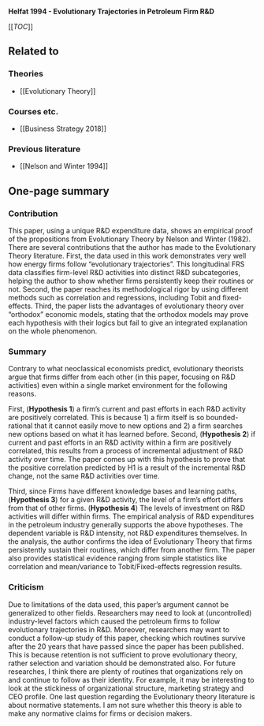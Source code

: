 **Helfat 1994 - Evolutionary Trajectories in Petroleum Firm R&D**

[[_TOC_]]

## Related to

### Theories
* [[Evolutionary Theory]]

### Courses etc.
* [[Business Strategy 2018]]

### Previous literature
* [[Nelson and Winter 1994]]

## One-page summary

### Contribution 
This paper, using a unique R&D expenditure data, shows an empirical proof of the propositions from Evolutionary Theory by Nelson and Winter (1982). There are several contributions that the author has made to the Evolutionary Theory literature. First, the data used in this work demonstrates very well how energy firms follow “evolutionary trajectories”. This longitudinal FRS data classifies firm-level R&D activities into distinct R&D subcategories, helping the author to show whether firms persistently keep their routines or not. Second, the paper reaches its methodological rigor by using different methods such as correlation and regressions, including Tobit and fixed-effects. Third, the paper lists the advantages of evolutionary theory over “orthodox” economic models, stating that the orthodox models may prove each hypothesis with their logics but fail to give an integrated explanation on the whole phenomenon.

### Summary  
Contrary to what neoclassical economists predict, evolutionary theorists argue that firms differ from each other (in this paper, focusing on R&D activities) even within a single market environment for the following reasons.  

First, (**Hypothesis 1**) a firm’s current and past efforts in each R&D activity are positively correlated. This is because 1) a firm itself is so bounded-rational that it cannot easily move to new options and 2) a firm searches new options based on what it has learned before. Second, (**Hypothesis 2**) if current and past efforts in an R&D activity within a firm are positively correlated, this results from a process of incremental adjustment of R&D activity over time. The paper comes up with this hypothesis to prove that the positive correlation predicted by H1 is a result of the incremental R&D change, not the same R&D activities over time.  

Third, since Firms have different knowledge bases and learning paths, (**Hypothesis 3**) for a given R&D activity, the level of a firm’s effort differs from that of other firms. (**Hypothesis 4**) The levels of investment on R&D activities will differ within firms. The empirical analysis of R&D expenditures in the petroleum industry generally supports the above hypotheses. The dependent variable is R&D intensity, not R&D expenditures themselves. In the analysis, the author confirms the idea of Evolutionary Theory that firms persistently sustain their routines, which differ from another firm. The paper also provides statistical evidence ranging from simple statistics like correlation and mean/variance to Tobit/Fixed-effects regression results.      

### Criticism
Due to limitations of the data used, this paper’s argument cannot be generalized to other fields. Researchers may need to look at (uncontrolled) industry-level factors which caused the petroleum firms to follow evolutionary trajectories in R&D. Moreover, researchers may want to conduct a follow-up study of this paper, checking which routines survive after the 20 years that have passed since the paper has been published. This is because retention is not sufficient to prove evolutionary theory, rather selection and variation should be demonstrated also. For future researches, I think there are plenty of routines that organizations rely on and continue to follow as their identity. For example, it may be interesting to look at the stickiness of organizational structure, marketing strategy and CEO profile. One last question regarding the Evolutionary theory literature is about normative statements. I am not sure whether this theory is able to make any normative claims for firms or decision makers.